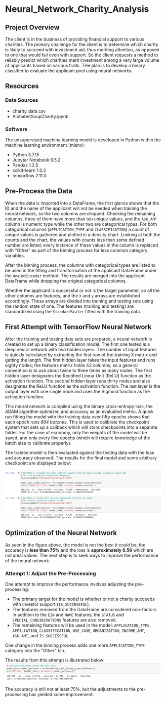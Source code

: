 # Neural_Network_Charity_Analysis

## Project Overview
The client is in the business of providing financial support to various charities. The primary challenge for the client is to determine which charity is likely to succeed with investment aid, thus meriting attention, as opposed to one that would fail even with support. So the client requests a method to reliably predict which charities merit investment among a very large volume of applicants based on various traits. THe plan is to develop a binary classifier to evaluate the applicant pool using neural networks.

## Resources

### Data Sources

- charity_data.csv
- AlphabetSoupCharity.ipynb

### Software
The unsupervised machine learning model is developed in Python within the machine learning environment (mlenv):

- Python 3.7.15
- Jupyter Notebook 6.5.2
- Pandas 1.3.5
- scikit-learn 1.0.2
- tensorflow 2.11.0

## Pre-Process the Data
When the data is imported into a DataFrame, the first glance shows that the ID and the name of the applicant will not be needed when training the neural network, so the two columns are dropped. Checking the remaining columns, three of them have more than ten unique values, and the `ASK_AMT` column is numeric type while the other two are categorical types. For both categorical columns (`APPLICATION_TYPE` and `CLASSIFICATION`) a count of unique values is gathered and plotted in a density chart. Looking at both the counts and the chart, the values with counts less than some defined number are listed; every instance of these values in the column is replaced with "Other" as part of the binning process for less common category variables.

After the binning process, the columns with categorical types are listed to be used in the fitting and transformation of the applicant DataFrame under the `OneHotEncoder` method. The results are merged into the applicant DataFrame while dropping the original categorical columns.

Whether the applicant is successful or not is the target parameter, so all the other columns are features, and the `X` and `y` arrays are established accordingly. These arrays are divided into training and testing sets using the random state of one. The features (training and testing) are standardized using the `StandardScaler` fitted with the training data.

## First Attempt with TensorFlow Neural Network
After the training and testing data sets are prepared, a neural network is created to set up a binary classification model. The first one tested is a deep neural network with two hidden layers. The number of input features is quickly calculated by extracting the first row of the training X matrix and getting the length. The first hidden layer takes the input features and runs eighty nodes; the features matrix holds 43 columns, so a general convention is to use about twice to three times as many nodes. The first hidden layer designates the Rectified Linear Unit (ReLU) function as the activation function. The second hidden layer runs thirty nodes and also designates the ReLU function as the activation function. The last layer is the output layer with one single node and uses the Sigmoid function as the activation function.

This neural network is compiled using the binary cross-entropy loss, the ADAM algorithm optimizer, and accuracy as an evaluated metric. A quick run fitting the model with the training data over fifty epochs shows that each epoch runs *804 batches*. This is used to calibrate the checkpoint system that sets up a callback which will store checkpoints into a separate folder. For the case of economy, only the weights of the model will be saved, and only every five epochs (which will require knowledge of the batch size to calibrate properly).

The trained model is then evaluated against the testing data with the loss and accuracy observed. The results for the final model and some arbitrary checkpoint are displayed below:

![Results of the First Neural Network](https://github.com/Owen-Wang1234/Neural_Network_Charity_Analysis/blob/main/First_Neural_Network_Results.png)

## Optimization of the Neural Network
As seen in the figure above, the model is not the best it could be; the accuracy is **less than 75%** and the loss is **approximately 0.56** which are not ideal values. The next step is to seek ways to improve the performance of the neural network.

### Attempt 1: Adjust the Pre-Processing
One attempt to improve the performance involves adjusting the pre-processing:

- The primary target for the model is whether or not a charity succeeds with investor support (`IS_SUCCESSFUL`).
- The features removed from the DataFrame are considered non-factors. In addition to the `EIN` and `NAME` features, the `STATUS` and `SPECIAL_CONSIDERATIONS` features are also removed.
- The remaining features will be used in the model: `APPLICATION_TYPE`, `AFFILIATION`, `CLASSIFICATION`, `USE_CASE`, `ORGANIZATION`, `INCOME_AMT`, `ASK_AMT`, and `IS_SUCCESSFUL`

One change in the binning process adds one more `APPLICATION_TYPE` category into the "Other" bin.

The results from this attempt is illustrated below:
![Results of the First Attempt](https://github.com/Owen-Wang1234/Neural_Network_Charity_Analysis/blob/main/Attempt1_Results.png)

The accuracy is still not at least 75%, but the adjustments to the pre-processing has yielded some improvement.
